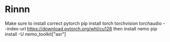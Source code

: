 # Rinnn

Make sure to install correct pytorch
pip install torch torchvision torchaudio --index-url https://download.pytorch.org/whl/cu128
then install nemo
pip install -U nemo_toolkit["asr"]